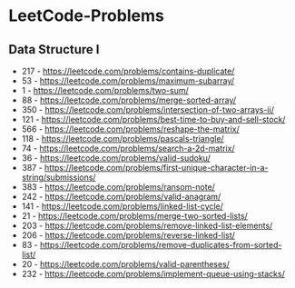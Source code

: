 # LeetCode-Problems
## Data Structure I 
- 217 - https://leetcode.com/problems/contains-duplicate/ <br/>
- 53 - https://leetcode.com/problems/maximum-subarray/ <br/>
- 1 - https://leetcode.com/problems/two-sum/ <br/>
- 88 - https://leetcode.com/problems/merge-sorted-array/ <br/>
- 350 - https://leetcode.com/problems/intersection-of-two-arrays-ii/ <br/>
- 121 - https://leetcode.com/problems/best-time-to-buy-and-sell-stock/ <br/>
- 566 - https://leetcode.com/problems/reshape-the-matrix/ <br/>
- 118 - https://leetcode.com/problems/pascals-triangle/ <br/>
- 74 - https://leetcode.com/problems/search-a-2d-matrix/ <br/>
- 36 - https://leetcode.com/problems/valid-sudoku/ <br/>
- 387 - https://leetcode.com/problems/first-unique-character-in-a-string/submissions/ </br>
- 383 - https://leetcode.com/problems/ransom-note/ </br>
- 242 - https://leetcode.com/problems/valid-anagram/ </br>
- 141 - https://leetcode.com/problems/linked-list-cycle/ </br>
- 21 - https://leetcode.com/problems/merge-two-sorted-lists/ </br>
- 203 - https://leetcode.com/problems/remove-linked-list-elements/ </br>
- 206 - https://leetcode.com/problems/reverse-linked-list/ </br>
- 83 - https://leetcode.com/problems/remove-duplicates-from-sorted-list/ </br>
- 20 - https://leetcode.com/problems/valid-parentheses/ </br>
- 232 - https://leetcode.com/problems/implement-queue-using-stacks/ </br>
